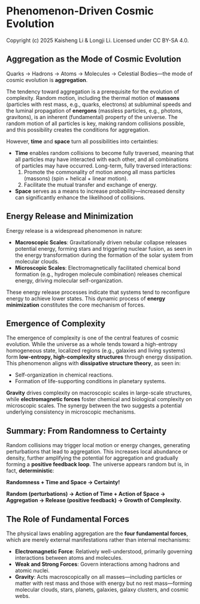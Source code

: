 # Phenomenon-Driven Cosmic Evolution

Copyright (c) 2025 Kaisheng Li & Longji Li. Licensed under CC BY-SA 4.0.

## Aggregation as the Mode of Cosmic Evolution

Quarks → Hadrons → Atoms → Molecules → Celestial Bodies—the mode of cosmic evolution is **aggregation**.

The tendency toward aggregation is a prerequisite for the evolution of complexity. Random motion, including the thermal motion of **massons** (particles with rest mass, e.g., quarks, electrons) at subluminal speeds and the luminal propagation of **energons** (massless particles, e.g., photons, gravitons), is an inherent (fundamental) property of the universe. The random motion of all particles is key, making random collisions possible, and this possibility creates the conditions for aggregation.

However, **time** and **space** turn all possibilities into certainties:
- **Time** enables random collisions to become fully traversed, meaning that all particles may have interacted with each other, and all combinations of particles may have occurred. Long-term, fully traversed interactions:
  1. Promote the commonality of motion among all mass particles (massons) (spin + helical + linear motion).
  2. Facilitate the mutual transfer and exchange of energy.
- **Space** serves as a means to increase probability—increased density can significantly enhance the likelihood of collisions.

## Energy Release and Minimization

Energy release is a widespread phenomenon in nature:
- **Macroscopic Scales**: Gravitationally driven nebular collapse releases potential energy, forming stars and triggering nuclear fusion, as seen in the energy transformation during the formation of the solar system from molecular clouds.
- **Microscopic Scales**: Electromagnetically facilitated chemical bond formation (e.g., hydrogen molecule combination) releases chemical energy, driving molecular self-organization.

These energy release processes indicate that systems tend to reconfigure energy to achieve lower states. This dynamic process of **energy minimization** constitutes the core mechanism of forces.

## Emergence of Complexity

The emergence of complexity is one of the central features of cosmic evolution. While the universe as a whole tends toward a high-entropy homogeneous state, localized regions (e.g., galaxies and living systems) form **low-entropy, high-complexity structures** through energy dissipation. This phenomenon aligns with **dissipative structure theory**, as seen in:
- Self-organization in chemical reactions.
- Formation of life-supporting conditions in planetary systems.

**Gravity** drives complexity on macroscopic scales in large-scale structures, while **electromagnetic forces** foster chemical and biological complexity on microscopic scales. The synergy between the two suggests a potential underlying consistency in microscopic mechanisms.

## Summary: From Randomness to Certainty

Random collisions may trigger local motion or energy changes, generating perturbations that lead to aggregation. This increases local abundance or density, further amplifying the potential for aggregation and gradually forming a **positive feedback loop**. The universe appears random but is, in fact, **deterministic**:

**Randomness + Time and Space → Certainty!**

**Random (perturbations) → Action of Time + Action of Space → Aggregation → Release (positive feedback) → Growth of Complexity.**

## The Role of Fundamental Forces

The physical laws enabling aggregation are the **four fundamental forces**, which are merely external manifestations rather than internal mechanisms:
- **Electromagnetic Force**: Relatively well-understood, primarily governing interactions between atoms and molecules.
- **Weak and Strong Forces**: Govern interactions among hadrons and atomic nuclei.
- **Gravity**: Acts macroscopically on all masses—including particles or matter with rest mass and those with energy but no rest mass—forming molecular clouds, stars, planets, galaxies, galaxy clusters, and cosmic webs.
